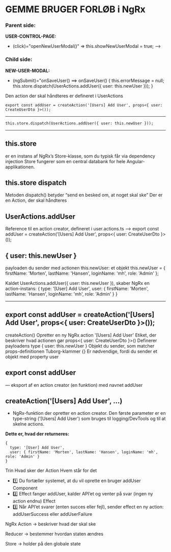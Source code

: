 # GEMME BRUGER FORLØB i NgRx

### Parent side: 
**USER-CONTROL-PAGE:** 
- (click)="openNewUserModal()" => this.showNewUserModal = true; -->

### Child side: 
**NEW-USER-MODAL:**
- (ngSubmit)="onSaveUser() ==>   onSaveUser() {
	this.errorMessage = null; 
	this.store.dispatch(UserActions.addUser({ user: this.newUser }));
	  }
  
Den action der skal håndteres er defineret i UserActions

```
export const addUser = createAction('[Users] Add User', props<{ user: CreateUserDto }>());
```


--------------------------------------------------------------------------------
	this.store.dispatch(UserActions.addUser({ user: this.newUser }));  
--------------------------------------------------------------------------------

this.store 
----------
er en instans af NgRx’s Store-klasse, som du typisk får via dependency injection
Store fungerer som en central databank for hele Angular-applikationen.

this.store dispatch
-------------------
Metoden dispatch() betyder “send en besked om, at noget skal ske”
Der er en Action, der skal håndteres

UserActions.addUser
-------------------
Reference til en action creator, defineret i user.actions.ts
--> 	export const addUser = createAction('[Users] Add User', props<{ user: CreateUserDto }>());

{ user: this.newUser }
----------------------
payloaden du sender med actionen
this.newUser: et objekt
this.newUser = { firstName: 'Morten', lastName: 'Hansen', loginName: 'mh', role: 'Admin' };

Kaldet UserActions.addUser({ user: this.newUser }), skaber NgRx en action-instans:
{
  type: '[User] Add User',
  user: { firstName: 'Morten', lastName: 'Hansen', loginName: 'mh', role: 'Admin' }
}


--------------------------------------------------------------------------------------------------
 export const addUser = createAction('[Users] Add User', props<{ user: CreateUserDto }>()); 
--------------------------------------------------------------------------------------------------

createAction()				Opretter en ny NgRx action
'[Users] Add User'			Etiket, der beskriver hvad actionen gør
props<{ user: CreateUserDto }>()	Definerer payloadens type
{ user: this.newUser }			Objekt du sender, som matcher props-definitionen
Tuborg-klammer {}			Er nødvendige, fordi du sender et objekt med property user



export const addUser
--------------------
— eksport af en action creator (en funktion) med navnet addUser

createAction('[Users] Add User', ...)
--------------------------------------
- NgRx-funktion der opretter en action creator. 
	Den første parameter er en type-string ('[Users] Add User') 
	som bruges til logging/DevTools og til at skelne actions.	
	

**Dette er, hvad der returneres:**
```
{
  type: '[User] Add User',
  user: { firstName: 'Morten', lastName: 'Hansen', loginName: 'mh', role: 'Admin' }
}
```

Trin	Hvad sker der	Action	Hvem står for det
- 1️⃣	Du fortæller systemet, at du vil oprette en bruger	addUser	Component
- 2️⃣	Effect fanger addUser, kalder API’et og venter på svar	(ingen ny action endnu)	Effect
- 3️⃣	Når API’et svarer (enten succes eller fejl), sender effect en ny action:	addUserSuccess eller addUserFailure






NgRx
Action → beskriver hvad der skal ske

Reducer → bestemmer hvordan staten ændres

Store → holder på den globale state
